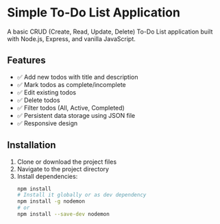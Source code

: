 # Simple To-Do List Application

A basic CRUD (Create, Read, Update, Delete) To-Do List application built with Node.js, Express, and vanilla JavaScript.

## Features

- ✅ Add new todos with title and description
- ✅ Mark todos as complete/incomplete
- ✅ Edit existing todos
- ✅ Delete todos
- ✅ Filter todos (All, Active, Completed)
- ✅ Persistent data storage using JSON file
- ✅ Responsive design

## Installation

1. Clone or download the project files
2. Navigate to the project directory
3. Install dependencies:
   ```bash
   npm install
   # Install it globally or as dev dependency
   npm install -g nodemon
   # or
   npm install --save-dev nodemon